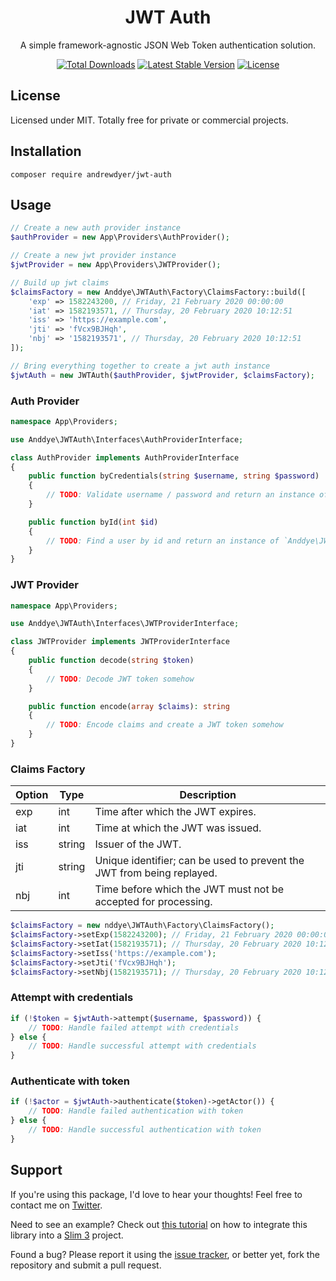 <h1 align="center">JWT Auth</h1>

<p align="center">A simple framework-agnostic JSON Web Token authentication solution.</p>

<p align="center">
    <a href="https://packagist.org/packages/andrewdyer/jwt-auth"><img src="https://poser.pugx.org/andrewdyer/jwt-auth/downloads?style=for-the-badge" alt="Total Downloads"></a>
    <a href="https://packagist.org/packages/andrewdyer/jwt-auth"><img src="https://poser.pugx.org/andrewdyer/jwt-auth/v?style=for-the-badge" alt="Latest Stable Version"></a>
    <a href="https://packagist.org/packages/andrewdyer/jwt-auth"><img src="https://poser.pugx.org/andrewdyer/jwt-auth/license?style=for-the-badge" alt="License"></a>
</p>

## License
Licensed under MIT. Totally free for private or commercial projects.

## Installation
```text
composer require andrewdyer/jwt-auth
```

## Usage
```php
// Create a new auth provider instance
$authProvider = new App\Providers\AuthProvider();

// Create a new jwt provider instance
$jwtProvider = new App\Providers\JWTProvider();

// Build up jwt claims
$claimsFactory = new Anddye\JWTAuth\Factory\ClaimsFactory::build([
    'exp' => 1582243200, // Friday, 21 February 2020 00:00:00
    'iat' => 1582193571, // Thursday, 20 February 2020 10:12:51
    'iss' => 'https://example.com',
    'jti' => 'fVcx9BJHqh',
    'nbj' => '1582193571', // Thursday, 20 February 2020 10:12:51
]);

// Bring everything together to create a jwt auth instance
$jwtAuth = new JWTAuth($authProvider, $jwtProvider, $claimsFactory);
```

### Auth Provider
```php
namespace App\Providers;

use Anddye\JWTAuth\Interfaces\AuthProviderInterface;

class AuthProvider implements AuthProviderInterface
{
    public function byCredentials(string $username, string $password)
    {
        // TODO: Validate username / password and return an instance of `Anddye\JWTAuth\Interfaces\JWTSubject`
    }

    public function byId(int $id)
    {
        // TODO: Find a user by id and return an instance of `Anddye\JWTAuth\Interfaces\JWTSubject` if exists
    }
}
```

### JWT Provider

```php
namespace App\Providers;

use Anddye\JWTAuth\Interfaces\JWTProviderInterface;

class JWTProvider implements JWTProviderInterface
{
    public function decode(string $token)
    {
        // TODO: Decode JWT token somehow
    }

    public function encode(array $claims): string
    {
        // TODO: Encode claims and create a JWT token somehow
    }
}
```

### Claims Factory
| Option | Type | Description |
| --- | --- | --- |
| exp | int | Time after which the JWT expires. |
| iat | int | Time at which the JWT was issued. |
| iss | string | Issuer of the JWT. |
| jti | string | Unique identifier; can be used to prevent the JWT from being replayed. |
| nbj | int | Time before which the JWT must not be accepted for processing. |

```php
$claimsFactory = new nddye\JWTAuth\Factory\ClaimsFactory();
$claimsFactory->setExp(1582243200); // Friday, 21 February 2020 00:00:00
$claimsFactory->setIat(1582193571); // Thursday, 20 February 2020 10:12:51
$claimsFactory->setIss('https://example.com');
$claimsFactory->setJti('fVcx9BJHqh');
$claimsFactory->setNbj(1582193571); // Thursday, 20 February 2020 10:12:51
```

### Attempt with credentials
```php
if (!$token = $jwtAuth->attempt($username, $password)) {
    // TODO: Handle failed attempt with credentials
} else {
    // TODO: Handle successful attempt with credentials
}
```

### Authenticate with token
```php
if (!$actor = $jwtAuth->authenticate($token)->getActor()) {
    // TODO: Handle failed authentication with token
} else {
    // TODO: Handle successful authentication with token
}
```

## Support
If you're using this package, I'd love to hear your thoughts! Feel free to contact me on [Twitter](https://twitter.com/andyer92).

Need to see an example? Check out [this tutorial](https://github.com/andrewdyer/jwt-auth/wiki/Slim-3-Example) on how to integrate this library into a [Slim 3](http://www.slimframework.com/docs/v3/) project.

Found a bug? Please report it using the [issue tracker](https://github.com/andrewdyer/jwt-auth/issues), or better yet, fork the repository and submit a pull request.
